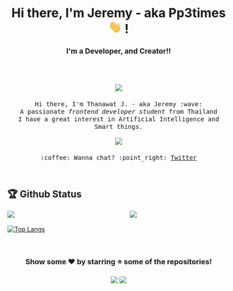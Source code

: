 <!-- ![](https://raw.githubusercontent.com/halfrost/halfrost/master/icons/header_.png) -->

<h1 align="center"> Hi there, I'm Jeremy - aka Pp3times <img src="https://raw.githubusercontent.com/ABSphreak/ABSphreak/master/gifs/Hi.gif" width="30px"> ! </h1>

<!-- [![Website](https://img.shields.io/website?label=jrm.codingtime.dev&style=for-the-badge&url=https%3A%2F%2Fjrm.codingtime.com)](https://jrm.codingtime.dev/) -->

<h3 align="center">I'm a Developer, and Creator!!</h3><br /><br />
<!-- <img width="50%" align="right" alt="Github Image" src="https://raw.githubusercontent.com/onimur/.github/master/.resources/git-header.svg" /> -->

<!-- ![age](https://img.shields.io/badge/age-19-blue)
![focus](https://img.shields.io/badge/focus-FullStack-brightgreen)
![living](https://img.shields.io/badge/living-Thailand-3c9)
<samp>
- 🔭 I just start my developer way
- 🌱 I’m currently learning everything 🤣
- 👯 I’m looking to collaborate with other content creators
- 🥅 2021 Goals: Contribute more to Open Source projects and become a Full Stack Developer
- ⚡ Fun fact: I love to play game for get inspiration..
</samp> -->

<p align="center">
  <img src="https://user-images.githubusercontent.com/5679180/79618120-0daffb80-80be-11ea-819e-d2b0fa904d07.gif" width="27px">
  <br><br>
  <samp>
    Hi there, I'm Thanawat J. - aka Jeremy :wave:<br>
<!--     I'm a <em>Web Developer</em> and <em>Student</em>.<br> -->
    A passionate <em>frontend developer</em> <em>student</em> from Thailand <br>
    I have a great interest in Artificial Intelligence and Smart things.<br>
<!--     I love to play League of Legends and Minecraft.<br> -->
    <br><img src="https://komarev.com/ghpvc/?username=pp3times&color=007aff&style=flat&label=Profile+Views">
<!--     <br><br>:coffee: Wanna chat? :point_right: <a href="https://www.instagram.com/Pp_3times/">Instagram</a> -->
    <br><br>:coffee: Wanna chat? :point_right: <a href="https://twitter.com/Jrm_3times">Twitter</a>
  </samp>
</p>


<br />
<!-- ### Connect with me:

[<img align="left" alt="jrm.codingtime.com" width="22px" src="https://raw.githubusercontent.com/iconic/open-iconic/master/svg/globe.svg" />][website]
[<img align="left" alt="pp3times | Twitter" width="22px" src="https://cdn.jsdelivr.net/npm/simple-icons@v3/icons/twitter.svg" />][twitter]
[<img align="left" alt="pp3times | Instagram" width="22px" src="https://cdn.jsdelivr.net/npm/simple-icons@v3/icons/instagram.svg" />][instagram]

<br />
<br /> -->

<!-- ### Languages and Tools:

<img align="left" alt="Visual Studio Code" width="26px" src="https://raw.githubusercontent.com/github/explore/80688e429a7d4ef2fca1e82350fe8e3517d3494d/topics/visual-studio-code/visual-studio-code.png" />
<img align="left" alt="HTML5" width="26px" src="https://raw.githubusercontent.com/github/explore/80688e429a7d4ef2fca1e82350fe8e3517d3494d/topics/html/html.png" />
<img align="left" alt="CSS3" width="26px" src="https://raw.githubusercontent.com/github/explore/80688e429a7d4ef2fca1e82350fe8e3517d3494d/topics/css/css.png" />
<img align="left" alt="Sass" width="26px" src="https://raw.githubusercontent.com/github/explore/80688e429a7d4ef2fca1e82350fe8e3517d3494d/topics/sass/sass.png" />
<img align="left" alt="JavaScript" width="26px" src="https://raw.githubusercontent.com/github/explore/80688e429a7d4ef2fca1e82350fe8e3517d3494d/topics/javascript/javascript.png" />
<img align="left" alt="React" width="26px" src="https://raw.githubusercontent.com/github/explore/80688e429a7d4ef2fca1e82350fe8e3517d3494d/topics/react/react.png" />
<img align="left" alt="Node.js" width="26px" src="https://raw.githubusercontent.com/github/explore/80688e429a7d4ef2fca1e82350fe8e3517d3494d/topics/nodejs/nodejs.png" />
<img align="left" alt="Deno" width="26px" src="https://raw.githubusercontent.com/github/explore/361e2821e2dea67711cde99c9c40ed357061cf27/topics/deno/deno.png" />
<img align="left" alt="SQL" width="26px" src="https://raw.githubusercontent.com/github/explore/80688e429a7d4ef2fca1e82350fe8e3517d3494d/topics/sql/sql.png" />
<img align="left" alt="MySQL" width="26px" src="https://raw.githubusercontent.com/github/explore/80688e429a7d4ef2fca1e82350fe8e3517d3494d/topics/mysql/mysql.png" />
<img align="left" alt="MongoDB" width="26px" src="https://raw.githubusercontent.com/github/explore/80688e429a7d4ef2fca1e82350fe8e3517d3494d/topics/mongodb/mongodb.png" />
<img align="left" alt="Git" width="26px" src="https://raw.githubusercontent.com/github/explore/80688e429a7d4ef2fca1e82350fe8e3517d3494d/topics/git/git.png" />
<img align="left" alt="GitHub" width="26px" src="https://raw.githubusercontent.com/github/explore/78df643247d429f6cc873026c0622819ad797942/topics/github/github.png" />
<img align="left" alt="Terminal" width="26px" src="https://raw.githubusercontent.com/github/explore/80688e429a7d4ef2fca1e82350fe8e3517d3494d/topics/terminal/terminal.png" />

<br />
<br /> -->

<!-- ## 👨‍💻 Languages and Tools

<div align="center">
  
<img src="https://github.com/Subhampreet/Subhampreet/blob/master/logos/c++.png?raw=true" height="44" width="44">
<img src="https://github.com/Subhampreet/Subhampreet/blob/master/logos/python.png?raw=true" height="44" width="44">
<img src="https://github.com/Subhampreet/Subhampreet/blob/master/logos/JS.png?raw=true" height="44" width="44">
<img src="https://cdn.iconscout.com/icon/free/png-512/node-js-1174925.png" height="24" width="44">
<img src="https://github.com/Subhampreet/Subhampreet/blob/master/logos/css.png?raw=true" height="44" width="44">
<img src="https://github.com/Subhampreet/Subhampreet/blob/master/logos/html.png?raw=true" height="44" width="44">
<!-- <img src="https://github.com/Subhampreet/Subhampreet/blob/master/logos/django.jpg?raw=true" height="60" width="60"> -->
<!-- <img src="https://img.icons8.com/color/452/mongodb.png" height="60" width="60"> --

<br>

<img src="https://github.com/Subhampreet/Subhampreet/blob/master/logos/react.png?raw=true" height="44" width="44">
<img src="https://github.com/Subhampreet/Subhampreet/blob/master/logos/php.png?raw=true" height="44" width="44">
<img src="https://github.com/Subhampreet/Subhampreet/blob/master/logos/sql.png?raw=true" height="44" width="44">
<img src="https://github.com/Subhampreet/Subhampreet/blob/master/logos/git.png?raw=true" height="44" width="44">
<img src="https://github.com/Subhampreet/Subhampreet/blob/master/logos/vs.png?raw=true" height="44" width="44">
<img src="https://github.com/Subhampreet/Subhampreet/blob/master/logos/bootstrap.png?raw=true" height="44" width="44">
<img height="44" src="https://raw.githubusercontent.com/github/explore/80688e429a7d4ef2fca1e82350fe8e3517d3494d/topics/firebase/firebase.png">

</div>

<br > -->


<!-- <summary>:zap: GitHub Stats</summary><br />

[![pp3times's GitHub stats](https://github-readme-stats.vercel.app/api?username=pp3times&show_icons=true&theme=dracula)](https://github.com/anuraghazra/github-readme-stats)

 -->
 
 
 ## 🏆 Github Status

<img  src="https://github-readme-stats.vercel.app/api?username=pp3times&show_icons=true&hide_border=true&theme=dracula" width="45%" align="right" >

<img  src="https://github-readme-streak-stats.herokuapp.com/?user=pp3times&theme=dracula" width="45%" >

[![Top Langs](https://github-readme-stats.vercel.app/api/top-langs/?username=anuraghazra&layout=compact)](https://github.com/anuraghazra/github-readme-stats)


<br>

<div align="center">


### Show some ❤️ by starring ⭐ some of the repositories!


<!-- [<img src="https://img.shields.io/badge/linkedin-%230077B5.svg?&style=for-the-badge&logo=linkedin&logoColor=white">](https://www.linkedin.com/in/subhampreet-mohanty-534b9b1a9/) -->
[<img src="https://img.shields.io/badge/instagram-%23E4405F.svg?&style=for-the-badge&logo=instagram&logoColor=white">](https://www.instagram.com/pp_3times/)
[<img src="https://img.shields.io/badge/facebook-%231877F2.svg?&style=for-the-badge&logo=facebook&logoColor=white">](https://www.facebook.com/Poom3times/)
<!-- [<img src="https://img.shields.io/badge/Portfolio-%23000000.svg?&style=for-the-badge">](https://subhampreet-mohanty-6cdeb.web.app/) -->

</div>







<!-- <details>
  <summary>:zap: Recent GitHub Activity</summary>
   -->
<!--START_SECTION:activity-->
<!-- 1. 🗣 Merged PR in [Greenpeace-Project](https://github.com/pp3times/Green-peace) -->
<!-- 2. 🎉 Merged PR [#1](https://github.com/codeSTACKr/portfolio-sass/pull/1) in [codeSTACKr/portfolio-sass](https://github.com/codeSTACKr/portfolio-sass)
3. 🗣 Commented on [#10](https://github.com/codeSTACKr/codestackr-vscode-theme/issues/10) in [codeSTACKr/codestackr-vscode-theme](https://github.com/codeSTACKr/codestackr-vscode-theme)
4. 🗣 Commented on [#11](https://github.com/codeSTACKr/codestackr-vscode-theme/issues/11) in [codeSTACKr/codestackr-vscode-theme](https://github.com/codeSTACKr/codestackr-vscode-theme)
5. ❌ Closed PR [#1](https://github.com/codeSTACKr/spotify-now-playing/pull/1) in [codeSTACKr/spotify-now-playing](https://github.com/codeSTACKr/spotify-now-playing) -->
<!--END_SECTION:activity-->
<!-- 
</details> -->
<!--
**pp3times/pp3times** is a ✨ _special_ ✨ repository because its `README.md` (this file) appears on your GitHub profile.

Here are some ideas to get you started:

- 🔭 I’m currently working on ...
- 🌱 I’m currently learning ...
- 👯 I’m looking to collaborate on ...
- 🤔 I’m looking for help with ...
- 💬 Ask me about ...
- 📫 How to reach me: ...
- 😄 Pronouns: ...
- ⚡ Fun fact: ...
-->
